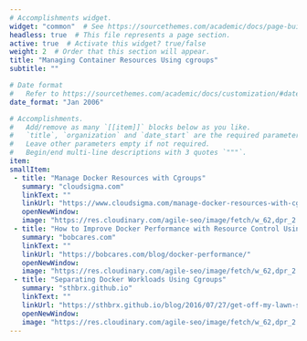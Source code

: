 ```yaml
---
# Accomplishments widget.
widget: "common"  # See https://sourcethemes.com/academic/docs/page-builder/
headless: true  # This file represents a page section.
active: true  # Activate this widget? true/false
weight: 2  # Order that this section will appear.
title: "Managing Container Resources Using cgroups"
subtitle: ""

# Date format
#   Refer to https://sourcethemes.com/academic/docs/customization/#date-format
date_format: "Jan 2006"

# Accomplishments.
#   Add/remove as many `[[item]]` blocks below as you like.
#   `title`, `organization` and `date_start` are the required parameters.
#   Leave other parameters empty if not required.
#   Begin/end multi-line descriptions with 3 quotes `"""`.
item:
smallItem: 
 - title: "Manage Docker Resources with Cgroups"
   summary: "cloudsigma.com"
   linkText: ""
   linkUrl: "https://www.cloudsigma.com/manage-docker-resources-with-cgroups/"
   openNewWindow: 
   image: "https://res.cloudinary.com/agile-seo/image/fetch/w_62,dpr_2.0,d_blank_am8gzx.png/https%3A%2F%2Flogo.clearbit.com%2Fcloudsigma.com%3Fsize%3D250"
 - title: "How to Improve Docker Performance with Resource Control Using Cgroups"
   summary: "bobcares.com"
   linkText: ""
   linkUrl: "https://bobcares.com/blog/docker-performance/"
   openNewWindow: 
   image: "https://res.cloudinary.com/agile-seo/image/fetch/w_62,dpr_2.0,d_blank_am8gzx.png/https%3A%2F%2Flogo.clearbit.com%2Fbobcares.com%3Fsize%3D250"
 - title: "Separating Docker Workloads Using Cgroups"
   summary: "sthbrx.github.io"
   linkText: ""
   linkUrl: "https://sthbrx.github.io/blog/2016/07/27/get-off-my-lawn-separating-docker-workloads-using-cgroups/"
   openNewWindow: 
   image: "https://res.cloudinary.com/agile-seo/image/fetch/w_62,dpr_2.0,d_blank_am8gzx.png/https%3A%2F%2Flogo.clearbit.com%2Fsthbrx.github.io%3Fsize%3D250"
---
```


